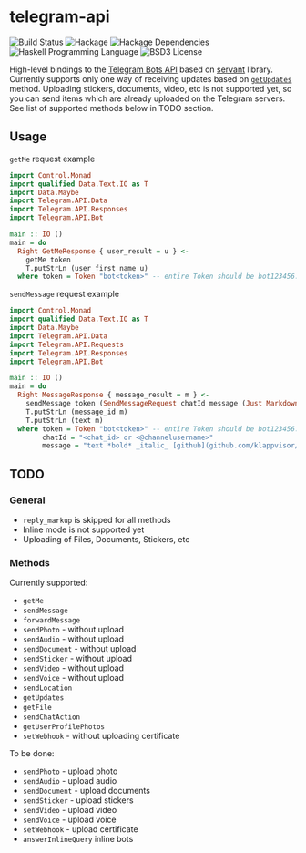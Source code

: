 # telegram-api

![Build Status](https://img.shields.io/circleci/project/klappvisor/haskell-telegram-api.svg)
![Hackage](https://img.shields.io/hackage/v/haskell-telegram-api.svg)
![Hackage Dependencies](https://img.shields.io/hackage-deps/v/telegram-api.svg)
![Haskell Programming Language](https://img.shields.io/badge/language-Haskell-blue.svg)
![BSD3 License](http://img.shields.io/badge/license-BSD3-brightgreen.svg)

High-level bindings to the [Telegram Bots API][telegram-bot-api] based on [servant][servant] library. 
Currently supports only one way of receiving updates based on [`getUpdates`](https://core.telegram.org/bots/api#getupdates) method.
Uploading stickers, documents, video, etc is not supported yet, so you can send items which are already uploaded on the Telegram servers.
See list of supported methods below in TODO section.

## Usage

`getMe` request example

```haskell
import Control.Monad
import qualified Data.Text.IO as T
import Data.Maybe
import Telegram.API.Data
import Telegram.API.Responses
import Telegram.API.Bot

main :: IO ()
main = do
  Right GetMeResponse { user_result = u } <-
    getMe token
    T.putStrLn (user_first_name u)
  where token = Token "bot<token>" -- entire Token should be bot123456:ABC-DEF1234ghIkl-zyx57W2v1u123ew11
```

`sendMessage` request example

```haskell
import Control.Monad
import qualified Data.Text.IO as T
import Data.Maybe
import Telegram.API.Data
import Telegram.API.Requests
import Telegram.API.Responses
import Telegram.API.Bot

main :: IO ()
main = do
  Right MessageResponse { message_result = m } <-
    sendMessage token (SendMessageRequest chatId message (Just Markdown) Nothing Nothing)
    T.putStrLn (message_id m)
    T.putStrLn (text m)
  where token = Token "bot<token>" -- entire Token should be bot123456:ABC-DEF1234ghIkl-zyx57W2v1u123ew11
        chatId = "<chat_id> or <@channelusername>" 
        message = "text *bold* _italic_ [github](github.com/klappvisor/telegram-api)"
```

## TODO

### General

* `reply_markup` is skipped for all methods 
* Inline mode is not supported yet
* Uploading of Files, Documents, Stickers, etc

### Methods

Currently supported:
* `getMe`
* `sendMessage`
* `forwardMessage`
* `sendPhoto` - without upload
* `sendAudio` - without upload
* `sendDocument` - without upload
* `sendSticker` - without upload
* `sendVideo` - without upload
* `sendVoice` - without upload
* `sendLocation`
* `getUpdates`
* `getFile`
* `sendChatAction`
* `getUserProfilePhotos`
* `setWebhook` - without uploading certificate

To be done:
* `sendPhoto` - upload photo
* `sendAudio` - upload audio
* `sendDocument` - upload documents
* `sendSticker` - upload stickers
* `sendVideo` - upload video
* `sendVoice` - upload voice
* `setWebhook` - upload certificate
* `answerInlineQuery` inline bots


[telegram-bot-api]: https://core.telegram.org/bots/api
[servant]: https://haskell-servant.github.io/
